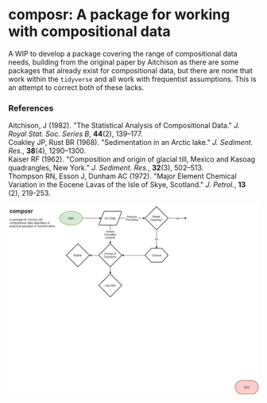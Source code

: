 # composr: A package for working with compositional data

A WIP to develop a package covering the range of compositional data needs, building from the original paper by Aitchison  as there are some packages that already exist for compositional data, but there are none that work within the `tidyverse` and all work with frequentist assumptions. This is an attempt to correct both of these lacks.


### References

Aitchison, J (1982). "The Statistical Analysis of Compositional Data." *J. Royal Stat. Soc. Series B*, **44**(2), 139–177.  
Coakley JP, Rust BR (1968). "Sedimentation in an Arctic lake." *J. Sediment. Res.*, **38**(4), 1290–1300.  
Kaiser RF (1962). "Composition and origin of glacial till, Mexico and Kasoag quadrangles, New York." *J. Sediment. Res.*, **32**(3), 502–513.  
Thompson RN, Esson J, Dunham AC (1972). "Major Element Chemical Variation in the Eocene Lavas of the Isle of Skye, Scotland." *J. Petrol.*, **13** (2), 219-253.  


![composr design flowchart](/img/outline.png)